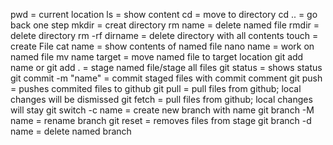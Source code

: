 pwd = current location
ls = show content
cd = move to directory
cd .. = go back one step
mkdir = creat directory
rm name = delete named file
rmdir = delete directory
rm -rf dirname = delete directory with all contents
touch = create File
cat name = show contents of named file
nano name = work on named file
mv name target = move named file to target location
git add name or git add . = stage named file/stage all files
git status = shows status
git commit -m "name" = commit staged files with commit comment
git push = pushes commited files to github
git pull = pull files from github; local changes will be dismissed
git fetch = pull files from github; local changes will stay
git switch -c name = create new branch with name
git branch -M name = rename branch
git reset = removes files from stage
git branch -d name = delete named branch
